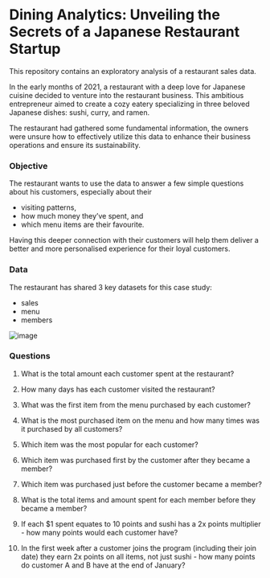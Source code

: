 # Dining Analytics: Unveiling the Secrets of a Japanese Restaurant Startup

This repository contains an exploratory analysis of a restaurant sales data. 

In the early months of 2021, a restaurant with a deep love for Japanese cuisine decided to venture into the restaurant business. This ambitious entrepreneur aimed to create a cozy eatery specializing in three beloved Japanese dishes: sushi, curry, and ramen.

The restaurant had gathered some fundamental information, the owners were unsure how to effectively utilize this data to enhance their business operations and ensure its sustainability.

### Objective

The restaurant wants to use the data to answer a few simple questions about his customers, especially about their

* visiting patterns,
* how much money they’ve spent, and
* which menu items are their favourite.

Having this deeper connection with their customers will help them deliver a better and more personalised experience for their loyal customers.

### Data

The restaurant has shared 3 key datasets for this case study:

* sales
* menu
* members

![image](https://github.com/Rishav1800/Dining-Analytics/assets/110741772/c33bb0b7-5eef-418b-a960-e6d6cbcf1895)


### Questions 

1. What is the total amount each customer spent at the restaurant?

2. How many days has each customer visited the restaurant?

3. What was the first item from the menu purchased by each customer?

4. What is the most purchased item on the menu and how many times was it purchased by all customers?

5. Which item was the most popular for each customer?

6. Which item was purchased first by the customer after they became a member?

7. Which item was purchased just before the customer became a member?

8. What is the total items and amount spent for each member before they became a member?

9. If each $1 spent equates to 10 points and sushi has a 2x points multiplier - how many points would each customer have?

10. In the first week after a customer joins the program (including their join date) they earn 2x points on all items, not just sushi - how many points do customer A and B have at the end of January?

